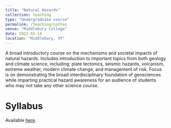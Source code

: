 ```yaml
---
title: "Natural Hazards"
collection: teaching
type: "Undergraduate course"
permalink: /teaching/nathaz
venue: "Middlebury College"
date: 2022-02-14
location: "Middlebury, VT"
---
```


A broad introductory course on the mechanisms and societal impacts of natural hazards.  Includes introduction to important topics from both
geology and climate science, including: plate tectonics, seismic hazards, volcanism, extreme weather, modern climate change, and
management of risk.  Focus is on demonstrating the broad interdisciplinary foundation of geosciences while imparting practical hazard awareness
for an audience of students who may not take any other science course.


Syllabus
======
Available [here](http://ehultee.github.io/files/20220207-GEOL111-syllabus.pdf).
